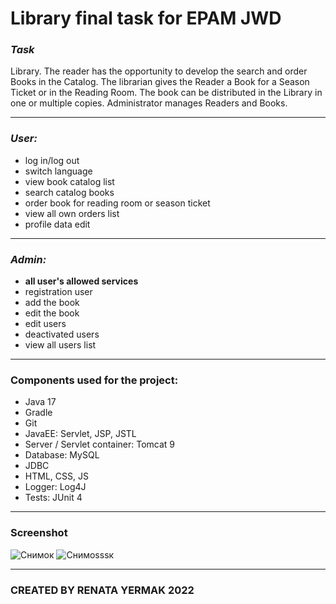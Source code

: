 # Library final task for EPAM JWD
### *Task*
Library. The reader has the opportunity to develop the search and order Books in the Catalog. The librarian gives the Reader a Book for a Season Ticket or in the Reading Room. The book can be distributed in the Library in one or
multiple copies. Administrator manages Readers and Books.
***
### *User:*
- log in/log out
- switch language
- view book catalog list
- search catalog books
- order book for reading room or season ticket
- view all own orders list
- profile data edit
***
### *Admin:*
- __all user's allowed services__
- registration user
- add the book
- edit the book
- edit users
- deactivated users
- view all users list
***
### Components used for the project:
- Java 17
- Gradle
- Git
- JavaEE: Servlet, JSP, JSTL
- Server / Servlet container: Tomcat 9
- Database: MySQL
- JDBC
- HTML, CSS, JS
- Logger: Log4J
- Tests: JUnit 4
***
### Screenshot
![Снимок](https://user-images.githubusercontent.com/72652915/169157310-920aace0-6182-4a2b-a818-79cda55128e8.PNG)
![Снимоsssк](https://user-images.githubusercontent.com/72652915/169157368-0f089f6b-e4fc-449b-b6ca-ff267f376459.PNG)

***
### CREATED BY RENATA YERMAK 2022